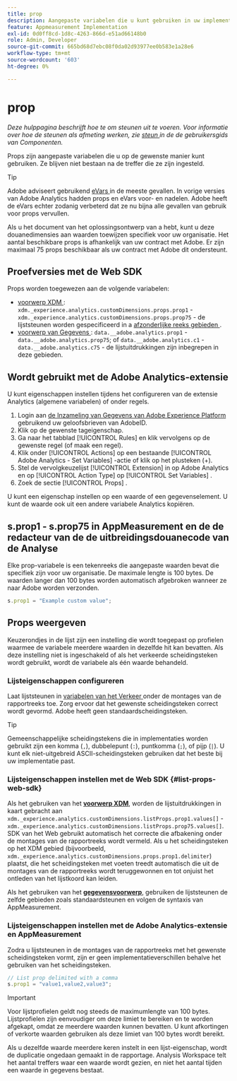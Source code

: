 ```yaml
---
title: prop
description: Aangepaste variabelen die u kunt gebruiken in uw implementatie.
feature: Appmeasurement Implementation
exl-id: 0d0ff8cd-1d8c-4263-866d-e51ad66148b0
role: Admin, Developer
source-git-commit: 665bd68d7ebc08f0da02d93977ee0b583e1a28e6
workflow-type: tm+mt
source-wordcount: '603'
ht-degree: 0%

---
```


# prop

*Deze hulppagina beschrijft hoe te om steunen uit te voeren. Voor informatie over hoe de steunen als afmeting werken, zie [ steun ](/help/components/dimensions/prop.md) in de de gebruikersgids van Componenten.*

Props zijn aangepaste variabelen die u op de gewenste manier kunt gebruiken. Ze blijven niet bestaan na de treffer die ze zijn ingesteld.

>[!TIP]
>
>Adobe adviseert gebruikend [ eVars ](evar.md) in de meeste gevallen. In vorige versies van Adobe Analytics hadden props en eVars voor- en nadelen. Adobe heeft de eVars echter zodanig verbeterd dat ze nu bijna alle gevallen van gebruik voor props vervullen.

Als u het document van het oplossingsontwerp van a [ ](/help/implement/prepare/solution-design.md) hebt, kunt u deze douanedimensies aan waarden toewijzen specifiek voor uw organisatie. Het aantal beschikbare props is afhankelijk van uw contract met Adobe. Er zijn maximaal 75 props beschikbaar als uw contract met Adobe dit ondersteunt.

## Proefversies met de Web SDK

Props worden toegewezen aan de volgende variabelen:

* [ voorwerp XDM ](/help/implement/aep-edge/xdm-var-mapping.md): `xdm._experience.analytics.customDimensions.props.prop1` - `xdm._experience.analytics.customDimensions.props.prop75` - de lijststeunen worden gespecificeerd in a [ afzonderlijke reeks gebieden ](#list-props-web-sdk).
* [ voorwerp van Gegevens ](/help/implement/aep-edge/data-var-mapping.md): `data.__adobe.analytics.prop1` - `data.__adobe.analytics.prop75`; of `data.__adobe.analytics.c1` - `data.__adobe.analytics.c75` - de lijstuitdrukkingen zijn inbegrepen in deze gebieden.

## Wordt gebruikt met de Adobe Analytics-extensie

U kunt eigenschappen instellen tijdens het configureren van de extensie Analytics (algemene variabelen) of onder regels.

1. Login aan [ de Inzameling van Gegevens van Adobe Experience Platform ](https://experience.adobe.com/data-collection) gebruikend uw geloofsbrieven van AdobeID.
2. Klik op de gewenste tageigenschap.
3. Ga naar het tabblad [!UICONTROL Rules] en klik vervolgens op de gewenste regel (of maak een regel).
4. Klik onder [!UICONTROL Actions] op een bestaande [!UICONTROL Adobe Analytics - Set Variables] -actie of klik op het plusteken (+).
5. Stel de vervolgkeuzelijst [!UICONTROL Extension] in op Adobe Analytics en op [!UICONTROL Action Type] op [!UICONTROL Set Variables] .
6. Zoek de sectie [!UICONTROL Props] .

U kunt een eigenschap instellen op een waarde of een gegevenselement. U kunt de waarde ook uit een andere variabele Analytics kopiëren.

## s.prop1 - s.prop75 in AppMeasurement en de de redacteur van de de uitbreidingsdouanecode van de Analyse

Elke prop-variabele is een tekenreeks die aangepaste waarden bevat die specifiek zijn voor uw organisatie. De maximale lengte is 100 bytes. De waarden langer dan 100 bytes worden automatisch afgebroken wanneer ze naar Adobe worden verzonden.

```js
s.prop1 = "Example custom value";
```

## Props weergeven

Keuzerondjes in de lijst zijn een instelling die wordt toegepast op profielen waarmee de variabele meerdere waarden in dezelfde hit kan bevatten. Als deze instelling niet is ingeschakeld of als het verkeerde scheidingsteken wordt gebruikt, wordt de variabele als één waarde behandeld.

### Lijsteigenschappen configureren

Laat lijststeunen in [ variabelen van het Verkeer ](/help/admin/admin/c-manage-report-suites/c-edit-report-suites/c-traffic-variables/traffic-var.md) onder de montages van de rapportreeks toe. Zorg ervoor dat het gewenste scheidingsteken correct wordt gevormd. Adobe heeft geen standaardscheidingsteken.

>[!TIP]
>
>Gemeenschappelijke scheidingstekens die in implementaties worden gebruikt zijn een komma (`,`), dubbelepunt (`:`), puntkomma (`;`), of pijp (`|`). U kunt elk niet-uitgebreid ASCII-scheidingsteken gebruiken dat het beste bij uw implementatie past.

### Lijsteigenschappen instellen met de Web SDK {#list-props-web-sdk}

Als het gebruiken van het [**voorwerp XDM**](/help/implement/aep-edge/xdm-var-mapping.md), worden de lijstuitdrukkingen in kaart gebracht aan `xdm._experience.analytics.customDimensions.listProps.prop1.values[]` - `xdm._experience.analytics.customDimensions.listProps.prop75.values[]`. SDK van het Web gebruikt automatisch het correcte die afbakening onder de montages van de rapportreeks wordt vermeld. Als u het scheidingsteken op het XDM gebied (bijvoorbeeld, `xdm._experience.analytics.customDimensions.props.prop1.delimiter`) plaatst, die het scheidingsteken met voeten treedt automatisch die uit de montages van de rapportreeks wordt teruggewonnen en tot onjuist het ontleden van het lijstkoord kan leiden.

Als het gebruiken van het [**gegevensvoorwerp**](/help/implement/aep-edge/data-var-mapping.md), gebruiken de lijststeunen de zelfde gebieden zoals standaardsteunen en volgen de syntaxis van AppMeasurement.

### Lijsteigenschappen instellen met de Adobe Analytics-extensie en AppMeasurement

Zodra u lijststeunen in de montages van de rapportreeks met het gewenste scheidingsteken vormt, zijn er geen implementatieverschillen behalve het gebruiken van het scheidingsteken.

```js
// List prop delimited with a comma
s.prop1 = "value1,value2,value3";
```

>[!IMPORTANT]
>
>Voor lijstprofielen geldt nog steeds de maximumlengte van 100 bytes. Lijstprofielen zijn eenvoudiger om deze limiet te bereiken en te worden afgekapt, omdat ze meerdere waarden kunnen bevatten. U kunt afkortingen of verkorte waarden gebruiken als deze limiet van 100 bytes wordt bereikt.

Als u dezelfde waarde meerdere keren instelt in een lijst-eigenschap, wordt de duplicatie ongedaan gemaakt in de rapportage. Analysis Workspace telt het aantal treffers waar een waarde wordt gezien, en niet het aantal tijden een waarde in gegevens bestaat.
